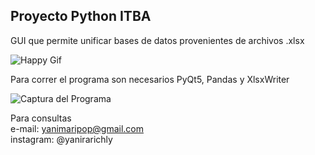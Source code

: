 ## Proyecto Python ITBA
 GUI que permite unificar bases de datos provenientes de archivos .xlsx
 
 ![Happy Gif](https://github.com/yanirarichly/PythonITBA/blob/master/source.gif)
 
Para correr el programa son necesarios PyQt5, Pandas y XlsxWriter

![Captura del Programa](https://github.com/yanirarichly/PythonITBA/blob/master/Captura.PNG)

Para consultas<br/>
e-mail: yanimaripop@gmail.com<br/>
instagram: @yanirarichly
